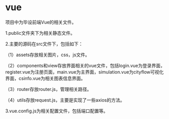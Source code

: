 # vue

项目中为毕设前端Vue的相关文件。

1.public文件夹下为相关静态文件。

2.主要的源码在src文件下，包括如下：

  （1）assets存放相关图片，css，js文件。
  
  （2）components和view存放界面相关的vue文件，包括login.vue为登录界面，register.vue为注册页面，main.vue为主界面，simulation.vue为cityflow可视化界面，csinfo.vue为相关图表信息界面。
  
  （3）router存放router.js，管理相关路径。
  
  （4）utils存放request.js，主要是实现了一些axios的方法。

3.vue.config.js为相关配置文件，包括端口配置等。
